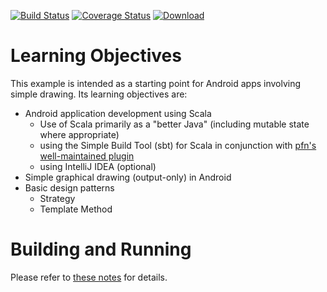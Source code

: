 [![Build Status](https://travis-ci.org/lucoodevcourse/simpledraw-android-scala.svg?branch=master)](https://travis-ci.org/lucoodevcourse/simpledraw-android-scala) 
[![Coverage Status](https://img.shields.io/coveralls/lucoodevcourse/simpledraw-android-scala.svg)](https://coveralls.io/r/lucoodevcourse/simpledraw-android-scala) 
[![Download](https://api.bintray.com/packages/lucoodevcourse/generic/simpledraw-android-scala/images/download.svg) ](https://bintray.com/lucoodevcourse/generic/simpledraw-android-scala/_latestVersion)

# Learning Objectives

This example is intended as a starting point for Android apps involving 
simple drawing. Its learning objectives are:

- Android application development using Scala
    - Use of Scala primarily as a "better Java" 
      (including mutable state where appropriate)
    - using the Simple Build Tool (sbt) for Scala in conjunction with 
      [pfn's well-maintained plugin](https://github.com/pfn/android-sdk-plugin)
    - using IntelliJ IDEA (optional)
- Simple graphical drawing (output-only) in Android
- Basic design patterns
    - Strategy
    - Template Method

# Building and Running

Please refer to [these notes](http://lucoodevcourse.bitbucket.org/notes/scalaandroiddev.html) for details.

